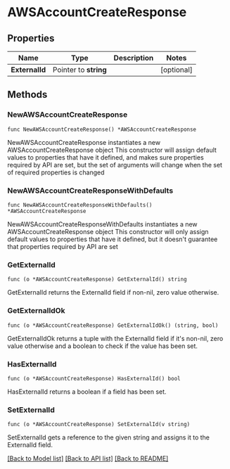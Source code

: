 # AWSAccountCreateResponse

## Properties

Name | Type | Description | Notes
------------ | ------------- | ------------- | -------------
**ExternalId** | Pointer to **string** |  | [optional] 

## Methods

### NewAWSAccountCreateResponse

`func NewAWSAccountCreateResponse() *AWSAccountCreateResponse`

NewAWSAccountCreateResponse instantiates a new AWSAccountCreateResponse object
This constructor will assign default values to properties that have it defined,
and makes sure properties required by API are set, but the set of arguments
will change when the set of required properties is changed

### NewAWSAccountCreateResponseWithDefaults

`func NewAWSAccountCreateResponseWithDefaults() *AWSAccountCreateResponse`

NewAWSAccountCreateResponseWithDefaults instantiates a new AWSAccountCreateResponse object
This constructor will only assign default values to properties that have it defined,
but it doesn't guarantee that properties required by API are set

### GetExternalId

`func (o *AWSAccountCreateResponse) GetExternalId() string`

GetExternalId returns the ExternalId field if non-nil, zero value otherwise.

### GetExternalIdOk

`func (o *AWSAccountCreateResponse) GetExternalIdOk() (string, bool)`

GetExternalIdOk returns a tuple with the ExternalId field if it's non-nil, zero value otherwise
and a boolean to check if the value has been set.

### HasExternalId

`func (o *AWSAccountCreateResponse) HasExternalId() bool`

HasExternalId returns a boolean if a field has been set.

### SetExternalId

`func (o *AWSAccountCreateResponse) SetExternalId(v string)`

SetExternalId gets a reference to the given string and assigns it to the ExternalId field.


[[Back to Model list]](../README.md#documentation-for-models) [[Back to API list]](../README.md#documentation-for-api-endpoints) [[Back to README]](../README.md)


